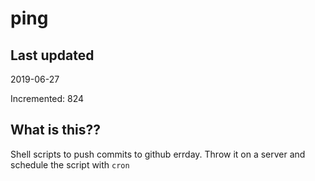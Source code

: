# ping

## Last updated
2019-06-27

Incremented: 824

## What is this??
Shell scripts to push commits to github errday. Throw it on a server and schedule the script with `cron`
